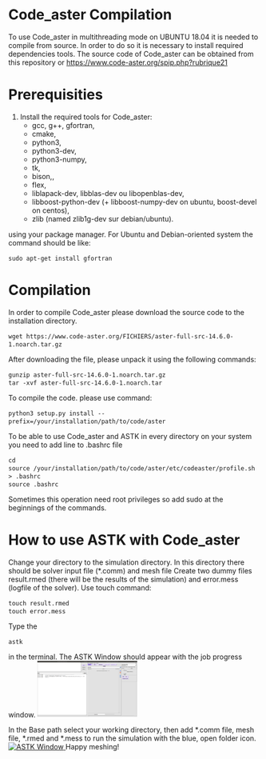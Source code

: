 # Code_aster Compilation
To use Code_aster in multithreading mode on UBUNTU 18.04 it is needed to compile from source. In order to do so it is necessary to install required dependencies tools. The source code of Code_aster can be obtained from this repository or https://www.code-aster.org/spip.php?rubrique21

# Prerequisities
1. Install the required tools for Code_aster:
      - gcc, g++, gfortran,
      - cmake,
      - python3,
      - python3-dev,
      - python3-numpy,
      - tk,
      - bison,,
      - flex,
      - liblapack-dev, libblas-dev ou libopenblas-dev,
      - libboost-python-dev (+ libboost-numpy-dev on ubuntu, boost-devel on centos),
      - zlib (named zlib1g-dev sur debian/ubuntu).

using your package manager. For Ubuntu and Debian-oriented system the command should be like:

``` example
sudo apt-get install gfortran
```
# Compilation

In order to compile Code_aster please download the source code to the installation directory.

```example
wget https://www.code-aster.org/FICHIERS/aster-full-src-14.6.0-1.noarch.tar.gz
```

After downloading the file, please unpack it using the following commands:

```example
gunzip aster-full-src-14.6.0-1.noarch.tar.gz
tar -xvf aster-full-src-14.6.0-1.noarch.tar
```
To compile the code. please use command:

```example
python3 setup.py install --prefix=/your/installation/path/to/code/aster
```
To be able to use Code_aster and ASTK in every directory on your system you need to add line to .bashrc file

```example
cd
source /your/installation/path/to/code/aster/etc/codeaster/profile.sh > .bashrc
source .bashrc
```
Sometimes this operation need root privileges so add sudo at the beginnings of the commands.

# How to use ASTK with Code_aster

Change your directory to the simulation directory. In this directory there should be solver input file (*.comm) and mesh file  Create two dummy files result.rmed (there will be the results of the simulation) and error.mess (logfile of the solver). Use touch command:

```example
touch result.rmed
touch error.mess
```

 Type the

```example
astk
```
in the terminal. The ASTK Window should appear with the job progress window.
[<img
  src="Code_aster_compilation/png/first.png"
  width="200"
  title="ASTK Window">
](Code_aster_compilation/png)

In the Base path select your working directory, then add *.comm file, mesh file, *.rmed and *.mess to run the simulation with the blue, open folder icon.
[<img
  src="CoFEA/Code_aster_compilation/png/second.png"
  width="200"
  title="ASTK Window">
](CoFEA/Code_aster_compilation/png)
Happy meshing!
